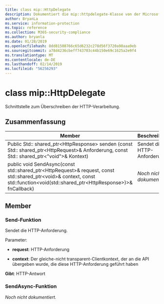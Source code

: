 ```yaml
---
title: class mip::HttpDelegate
description: Dokumentiert die mip::httpdelegate-Klasse von der Microsoft Information Protection (MIP) SDK.
author: BryanLa
ms.service: information-protection
ms.topic: reference
ms.collection: M365-security-compliance
ms.author: bryanla
ms.date: 01/28/2019
ms.openlocfilehash: 8dd81508766c65d6232c278d56f3720a98aaa9eb
ms.sourcegitcommit: a78d4236cbeff743703c44b150e69c1625a2e9f4
ms.translationtype: MT
ms.contentlocale: de-DE
ms.lasthandoff: 02/14/2019
ms.locfileid: "56256293"
---
```

# <a name="class-miphttpdelegate"></a>class mip::HttpDelegate 
Schnittstelle zum Überschreiben der HTTP-Verarbeitung.
  
## <a name="summary"></a>Zusammenfassung
 Member                        | Beschreibungen                                
--------------------------------|---------------------------------------------
Public Std:: shared_ptr\<HttpResponse\> senden (const Std:: shared_ptr\<HttpRequest\>& Anforderung, const Std:: shared_ptr\<"void"\>& Kontext)  |  Sendet die HTTP-Anforderung.
public void SendAsync(const std::shared_ptr\<HttpRequest\>& request, const std::shared_ptr\<void\>& context, const std::function\<void(std::shared_ptr\<HttpResponse\>)\>& fnCallback)  | _Noch nicht dokumentiert._
  
## <a name="members"></a>Member
  
### <a name="send-function"></a>Send-Funktion
Sendet die HTTP-Anforderung.

Parameter:  
* **request**: HTTP-Anforderung 


* **context**: Der gleiche-nicht transparent-Clientkontext, der an die API übergeben wurde, die diese HTTP-Anforderung geführt haben



  
**Gibt**: HTTP-Antwort
  
### <a name="sendasync-function"></a>SendAsync-Funktion
_Noch nicht dokumentiert._

